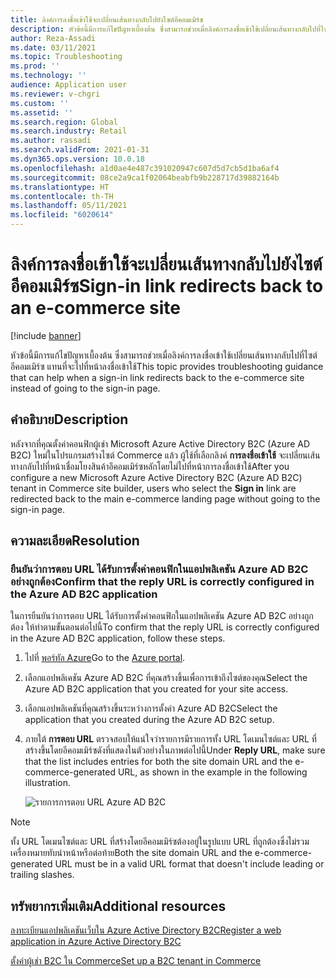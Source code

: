 ```yaml
---
title: ลิงค์การลงชื่อเข้าใช้จะเปลี่ยนเส้นทางกลับไปยังไซต์อีคอมเมิร์ซ
description: หัวข้อนี้มีการแก้ไขปัญหาเบื้องต้น ซึ่งสามารถช่วยเมื่อลิงค์การลงชื่อเข้าใช้เปลี่ยนเส้นทางกลับไปที่ไซต์อีคอมเมิร์ซ แทนที่จะไปที่หน้าลงชื่อเข้าใช้
author: Reza-Assadi
ms.date: 03/11/2021
ms.topic: Troubleshooting
ms.prod: ''
ms.technology: ''
audience: Application user
ms.reviewer: v-chgri
ms.custom: ''
ms.assetid: ''
ms.search.region: Global
ms.search.industry: Retail
ms.author: rassadi
ms.search.validFrom: 2021-01-31
ms.dyn365.ops.version: 10.0.18
ms.openlocfilehash: a1d0ae4e487c391020947c607d5d7cb5d1ba6af4
ms.sourcegitcommit: 08ce2a9ca1f02064beabfb9b228717d39882164b
ms.translationtype: HT
ms.contentlocale: th-TH
ms.lasthandoff: 05/11/2021
ms.locfileid: "6020614"
---
```

# <a name="sign-in-link-redirects-back-to-an-e-commerce-site"></a><span data-ttu-id="64d88-103">ลิงค์การลงชื่อเข้าใช้จะเปลี่ยนเส้นทางกลับไปยังไซต์อีคอมเมิร์ซ</span><span class="sxs-lookup"><span data-stu-id="64d88-103">Sign-in link redirects back to an e-commerce site</span></span>

[!include [banner](../../includes/banner.md)]

<span data-ttu-id="64d88-104">หัวข้อนี้มีการแก้ไขปัญหาเบื้องต้น ซึ่งสามารถช่วยเมื่อลิงค์การลงชื่อเข้าใช้เปลี่ยนเส้นทางกลับไปที่ไซต์อีคอมเมิร์ซ แทนที่จะไปที่หน้าลงชื่อเข้าใช้</span><span class="sxs-lookup"><span data-stu-id="64d88-104">This topic provides troubleshooting guidance that can help when a sign-in link redirects back to the e-commerce site instead of going to the sign-in page.</span></span>

## <a name="description"></a><span data-ttu-id="64d88-105">คำอธิบาย</span><span class="sxs-lookup"><span data-stu-id="64d88-105">Description</span></span>

<span data-ttu-id="64d88-106">หลังจากที่คุณตั้งค่าคอนฟิกผู้เช่า Microsoft Azure Active Directory B2C (Azure AD B2C) ใหม่ในโปรแกรมสร้างไซต์ Commerce แล้ว ผู้ใช้ที่เลือกลิงค์  **การลงชื่อเข้าใช้** จะเปลี่ยนเส้นทางกลับไปที่หน้าเชื่อมโยงสินค้าอีคอมเมิร์ซหลักโดยไม่ไปที่หน้าการลงชื่อเข้าใช้</span><span class="sxs-lookup"><span data-stu-id="64d88-106">After you configure a new Microsoft Azure Active Directory B2C (Azure AD B2C) tenant in Commerce site builder, users who select the **Sign in** link are redirected back to the main e-commerce landing page without going to the sign-in page.</span></span>

## <a name="resolution"></a><span data-ttu-id="64d88-107">ความละเอียด</span><span class="sxs-lookup"><span data-stu-id="64d88-107">Resolution</span></span>

### <a name="confirm-that-the-reply-url-is-correctly-configured-in-the-azure-ad-b2c-application"></a><span data-ttu-id="64d88-108">ยืนยันว่าการตอบ URL ได้รับการตั้งค่าคอนฟิกในแอปพลิเคชัน Azure AD B2C อย่างถูกต้อง</span><span class="sxs-lookup"><span data-stu-id="64d88-108">Confirm that the reply URL is correctly configured in the Azure AD B2C application</span></span>

<span data-ttu-id="64d88-109">ในการยืนยันว่าการตอบ URL ได้รับการตั้งค่าคอนฟิกในแอปพลิเคชัน Azure AD B2C อย่างถูกต้อง ให้ทำตามขั้นตอนต่อไปนี้</span><span class="sxs-lookup"><span data-stu-id="64d88-109">To confirm that the reply URL is correctly configured in the Azure AD B2C application, follow these steps.</span></span>

1. <span data-ttu-id="64d88-110">ไปที่ [พอร์ทัล Azure](https://portal.azure.com/)</span><span class="sxs-lookup"><span data-stu-id="64d88-110">Go to the [Azure portal](https://portal.azure.com/).</span></span>
1. <span data-ttu-id="64d88-111">เลือกแอปพลิเคชัน Azure AD B2C ที่คุณสร้างขึ้นเพื่อการเข้าถึงไซต์ของคุณ</span><span class="sxs-lookup"><span data-stu-id="64d88-111">Select the Azure AD B2C application that you created for your site access.</span></span>
1. <span data-ttu-id="64d88-112">เลือกแอปพลิเคชันที่คุณสร้างขึ้นระหว่างการตั้งค่า Azure AD B2C</span><span class="sxs-lookup"><span data-stu-id="64d88-112">Select the application that you created during the Azure AD B2C setup.</span></span>
1. <span data-ttu-id="64d88-113">ภายใต้ **การตอบ URL** ตรวจสอบให้แน่ใจว่ารายการมีรายการทั้ง URL โดเมนไซต์และ URL ที่สร้างขึ้นโดยอีคอมเมิร์ซดังที่แสดงในตัวอย่างในภาพต่อไปนี้</span><span class="sxs-lookup"><span data-stu-id="64d88-113">Under **Reply URL**, make sure that the list includes entries for both the site domain URL and the e-commerce-generated URL, as shown in the example in the following illustration.</span></span>

    ![รายการการตอบ URL Azure AD B2C](media/aad-b2c-reply-url.jpg)

> [!NOTE]
> <span data-ttu-id="64d88-115">ทั้ง URL โดเมนไซต์และ URL ที่สร้างโดยอีคอมเมิร์ซต้องอยู่ในรูปแบบ URL ที่ถูกต้องซึ่งไม่รวมเครื่องหมายทับนำหน้าหรือต่อท้าย</span><span class="sxs-lookup"><span data-stu-id="64d88-115">Both the site domain URL and the e-commerce-generated URL must be in a valid URL format that doesn't include leading or trailing slashes.</span></span>

## <a name="additional-resources"></a><span data-ttu-id="64d88-116">ทรัพยากรเพิ่มเติม</span><span class="sxs-lookup"><span data-stu-id="64d88-116">Additional resources</span></span>

[<span data-ttu-id="64d88-117">ลงทะเบียนแอปพลิเคชันเว็บใน Azure Active Directory B2C</span><span class="sxs-lookup"><span data-stu-id="64d88-117">Register a web application in Azure Active Directory B2C</span></span>](/azure/active-directory-b2c/tutorial-register-applications?tabs=app-reg-ga#register-a-web-application)

[<span data-ttu-id="64d88-118">ตั้งค่าผู้เช่า B2C ใน Commerce</span><span class="sxs-lookup"><span data-stu-id="64d88-118">Set up a B2C tenant in Commerce</span></span>](../set-up-b2c-tenant.md)